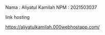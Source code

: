 Nama : Aliyatul Kamilah
NPM : 2021503037

link hosting 

https://aliyatulkamilah.000webhostapp.com/

